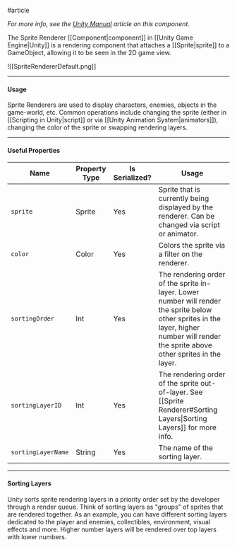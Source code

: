 #article

*For more info, see the [Unity Manual](https://docs.unity3d.com/ScriptReference/SpriteRenderer.html) article on this component.*

The Sprite Renderer [[Component|component]] in [[Unity Game Engine|Unity]] is a rendering component that attaches a [[Sprite|sprite]] to a GameObject, allowing it to be seen in the 2D game view.

![[SpriteRendererDefault.png]]

----
#### Usage

Sprite Renderers are used to display characters, enemies, objects in the game-world, etc. Common operations include changing the sprite (either in [[Scripting in Unity|script]] or via [[Unity Animation System|animators]]), changing the color of the sprite or swapping rendering layers.

----
#### Useful Properties

| **Name**           | **Property Type** | **Is Serialized?** | **Usage**                                                                                                                                                                                |
| ------------------ | ----------------- | ------------------ | ---------------------------------------------------------------------------------------------------------------------------------------------------------------------------------------- |
| `sprite`           | Sprite            | Yes                | Sprite that is currently being displayed by the renderer. Can be changed via script or animator.                                                                                         |
| `color`            | Color             | Yes                | Colors the sprite via a filter on the renderer.                                                                                                                                          |
| `sortingOrder`     | Int               | Yes                | The rendering order of the sprite in-layer. Lower number will render the sprite below other sprites in the layer, higher number will render the sprite above other sprites in the layer. |
| `sortingLayerID`   | Int               | Yes                | The rendering order of the sprite out-of-layer. See [[Sprite Renderer#Sorting Layers\|Sorting Layers]] for more info.                                                                    |
| `sortingLayerName` | String            | Yes                | The name of the sorting layer.                                                                                                                                                           |


----
#### Sorting Layers

Unity sorts sprite rendering layers in a priority order set by the developer through a render queue. Think of sorting layers as "groups" of sprites that are rendered together. As an example, you can have different sorting layers dedicated to the player and enemies, collectibles, environment, visual effects and more. Higher number layers will be rendered over top layers with lower numbers.